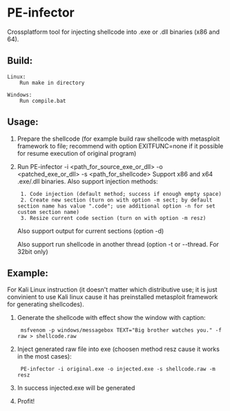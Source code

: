# PE-infector
Crossplatform tool for injecting shellcode into .exe or .dll binaries (x86 and 64).

## Build:

	Linux:
		Run make in directory
	
	Windows:
		Run compile.bat

## Usage:

1. Prepare the shellcode (for example build raw shellcode with metasploit framework to file; recommend with option EXITFUNC=none if it possible for resume execution of original program)
2. Run PE-infector -i <path_for_source_exe_or_dll> -o <patched_exe_or_dll> -s <path_for_shellcode>
	Support x86 and x64 .exe/.dll binaries. 
	Also support injection methods:
	
		1. Code injection (default method; success if enough empty space)
		2. Create new section (turn on with option -m sect; by default section name has value ".code"; use additional option -n for set custom section name)
		3. Resize current code section (turn on with option -m resz)
		
	Also support output for current sections (option -d)
	
	Also support run shellcode in another thread (option -t or --thread. For 32bit only)

## Example:

For Kali Linux instruction (it doesn't matter which distributive use; it is just convinient to use Kali linux cause it has preinstalled metasploit framework for generating shellcodes).

1. Generate the shellcode with effect show the window with caption:

		msfvenom -p windows/messagebox TEXT="Big brother watches you." -f raw > shellcode.raw

2. Inject generated raw file into exe (choosen method resz cause it works in the most cases):

		PE-infector -i original.exe -o injected.exe -s shellcode.raw -m resz

3. In success injected.exe will be generated
4. Profit!

